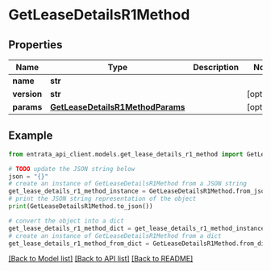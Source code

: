 # GetLeaseDetailsR1Method


## Properties

Name | Type | Description | Notes
------------ | ------------- | ------------- | -------------
**name** | **str** |  | 
**version** | **str** |  | [optional] 
**params** | [**GetLeaseDetailsR1MethodParams**](GetLeaseDetailsR1MethodParams.md) |  | [optional] 

## Example

```python
from entrata_api_client.models.get_lease_details_r1_method import GetLeaseDetailsR1Method

# TODO update the JSON string below
json = "{}"
# create an instance of GetLeaseDetailsR1Method from a JSON string
get_lease_details_r1_method_instance = GetLeaseDetailsR1Method.from_json(json)
# print the JSON string representation of the object
print(GetLeaseDetailsR1Method.to_json())

# convert the object into a dict
get_lease_details_r1_method_dict = get_lease_details_r1_method_instance.to_dict()
# create an instance of GetLeaseDetailsR1Method from a dict
get_lease_details_r1_method_from_dict = GetLeaseDetailsR1Method.from_dict(get_lease_details_r1_method_dict)
```
[[Back to Model list]](../README.md#documentation-for-models) [[Back to API list]](../README.md#documentation-for-api-endpoints) [[Back to README]](../README.md)


